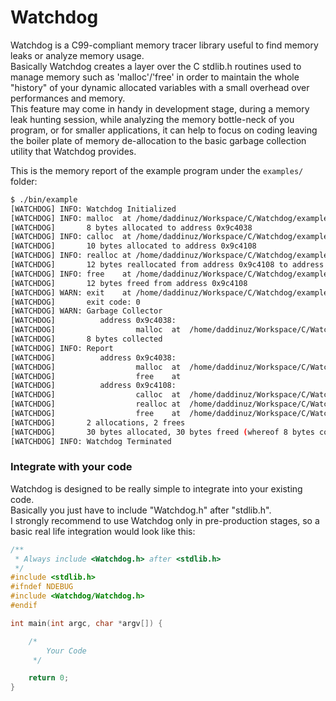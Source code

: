 Watchdog
=========

Watchdog is a C99-compliant memory tracer library useful to find memory leaks or analyze memory usage.  
Basically Watchdog creates a layer over the C stdlib.h routines used to manage memory such as 'malloc'/'free' in order 
to maintain the whole "history" of your dynamic allocated variables with a small overhead over performances and memory.  
This feature may come in handy in development stage, during a memory leak hunting session, while analyzing the memory 
bottle-neck of you program, or for smaller applications, it can help to focus on coding leaving the boiler plate of 
memory de-allocation to the basic garbage collection utility that Watchdog provides. 

This is the memory report of the example program under the `examples/` folder:
  
```bash
$ ./bin/example
[WATCHDOG] INFO: Watchdog Initialized
[WATCHDOG] INFO: malloc  at /home/daddinuz/Workspace/C/Watchdog/examples/example.c:0020
[WATCHDOG]       8 bytes allocated to address 0x9c4038
[WATCHDOG] INFO: calloc  at /home/daddinuz/Workspace/C/Watchdog/examples/example.c:0023
[WATCHDOG]       10 bytes allocated to address 0x9c4108
[WATCHDOG] INFO: realloc at /home/daddinuz/Workspace/C/Watchdog/examples/example.c:0024
[WATCHDOG]       12 bytes reallocated from address 0x9c4108 to address 0x9c4108
[WATCHDOG] INFO: free    at /home/daddinuz/Workspace/C/Watchdog/examples/example.c:0025
[WATCHDOG]       12 bytes freed from address 0x9c4108
[WATCHDOG] WARN: exit    at /home/daddinuz/Workspace/C/Watchdog/examples/example.c:0028
[WATCHDOG]       exit code: 0
[WATCHDOG] WARN: Garbage Collector
[WATCHDOG]          address 0x9c4038:
[WATCHDOG]                  malloc  at  /home/daddinuz/Workspace/C/Watchdog/examples/example.c:0020 |  8 bytes still allocated
[WATCHDOG]       8 bytes collected
[WATCHDOG] INFO: Report
[WATCHDOG]          address 0x9c4038:
[WATCHDOG]                  malloc  at  /home/daddinuz/Workspace/C/Watchdog/examples/example.c:0020 |  8 bytes were in use
[WATCHDOG]                  free    at                                     <garbage collector>:0000 |  0 bytes currently allocated
[WATCHDOG]          address 0x9c4108:
[WATCHDOG]                  calloc  at  /home/daddinuz/Workspace/C/Watchdog/examples/example.c:0023 | 10 bytes were in use
[WATCHDOG]                  realloc at  /home/daddinuz/Workspace/C/Watchdog/examples/example.c:0024 | 12 bytes were in use
[WATCHDOG]                  free    at  /home/daddinuz/Workspace/C/Watchdog/examples/example.c:0025 |  0 bytes currently allocated
[WATCHDOG]       2 allocations, 2 frees
[WATCHDOG]       30 bytes allocated, 30 bytes freed (whereof 8 bytes collected on exit)
[WATCHDOG] INFO: Watchdog Terminated
```

### Integrate with your code

Watchdog is designed to be really simple to integrate into your existing code.  
Basically you just have to include "Watchdog.h" after "stdlib.h".  
I strongly recommend to use Watchdog only in pre-production stages, so a basic real life integration would look like this:

```C
/**
 * Always include <Watchdog.h> after <stdlib.h>
 */
#include <stdlib.h>
#ifndef NDEBUG
#include <Watchdog/Watchdog.h>
#endif

int main(int argc, char *argv[]) {

    /*
        Your Code
     */

    return 0;
}
```
